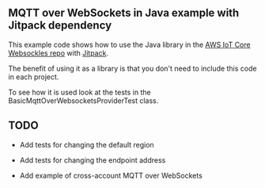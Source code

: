 MQTT over WebSockets in Java example with Jitpack dependency
------------------------------------------------------------

This example code shows how to use the Java library in the [AWS IoT Core Websockles repo](https://github.com/awslabs/aws-iot-core-websockets) with [Jitpack](https://jitpack.io/#aws-samples/iot-reference-architectures).

The benefit of using it as a library is that you don't need to include this code in each project.

To see how it is used look at the tests in the BasicMqttOverWebsocketsProviderTest class.

TODO
----

- Add tests for changing the default region

- Add tests for changing the endpoint address

- Add example of cross-account MQTT over WebSockets
